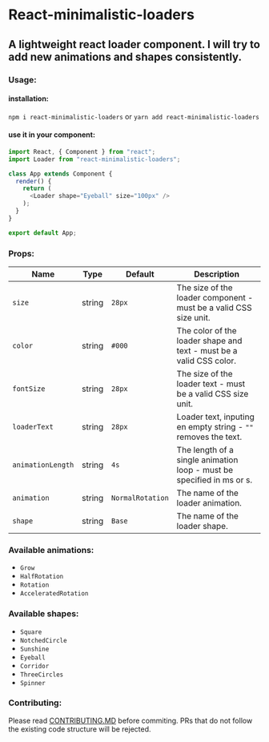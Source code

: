 # React-minimalistic-loaders

## A lightweight react loader component. I will try to add new animations and shapes consistently.

### Usage:

#### installation:
`npm i react-minimalistic-loaders` 
or
`yarn add react-minimalistic-loaders`

#### use it in your component:
```javascript
import React, { Component } from "react";
import Loader from "react-minimalistic-loaders";

class App extends Component {
  render() {
    return (
      <Loader shape="Eyeball" size="100px" />
    );
  }
}

export default App;
```

### Props:

| Name   | Type | Default | Description |
| ------ | ---- | ------- | ----------- |
| `size` | string | `28px` | The size of the loader component - must be a valid CSS size unit. |
| `color` | string | `#000` | The color of the loader shape and text - must be a valid CSS color. |
| `fontSize` | string | `28px` | The size of the loader text - must be a valid CSS size unit. |
| `loaderText` | string | `28px` | Loader text, inputing en empty string - `""` removes the text. |
| `animationLength` | string | `4s` | The length of a single animation loop - must be specified in ms or s. |
| `animation` | string | `NormalRotation` | The name of the loader animation. |
| `shape` | string | `Base` | The name of the loader shape. |

### Available animations:
* `Grow`
* `HalfRotation`
* `Rotation`
* `AcceleratedRotation`

### Available shapes:
* `Square`
* `NotchedCircle`
* `Sunshine`
* `Eyeball`
* `Corridor`
* `ThreeCircles`
* `Spinner`

### Contributing:

Please read [CONTRIBUTING.MD](CONTRIBUTING.md) before commiting. PRs that do not follow the existing code structure will be rejected.

